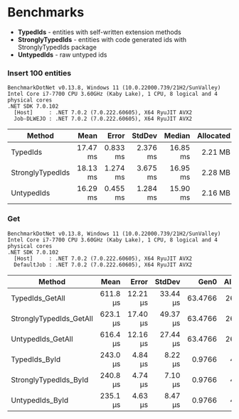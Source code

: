 # Benchmarks


+ **TypedIds** - entities with self-written extension methods 
+ **StronglyTypedIds** - entities with code generated ids with StronglyTypedIds package
+ **UntypedIds** - raw untyped ids

### Insert 100 entities 
```
BenchmarkDotNet v0.13.8, Windows 11 (10.0.22000.739/21H2/SunValley)
Intel Core i7-7700 CPU 3.60GHz (Kaby Lake), 1 CPU, 8 logical and 4 physical cores
.NET SDK 7.0.102
  [Host]     : .NET 7.0.2 (7.0.222.60605), X64 RyuJIT AVX2
  Job-DLWEJO : .NET 7.0.2 (7.0.222.60605), X64 RyuJIT AVX2
```
| Method           | Mean     | Error    | StdDev   | Median   | Allocated |
|------------------|---------:|---------:|---------:|---------:|----------:|
| TypedIds         | 17.47 ms | 0.833 ms | 2.376 ms | 16.85 ms |   2.21 MB |
| StronglyTypedIds | 18.13 ms | 1.274 ms | 3.675 ms | 16.95 ms |   2.28 MB |
| UntypedIds       | 16.29 ms | 0.455 ms | 1.284 ms | 15.90 ms |   2.16 MB |


### Get

```
BenchmarkDotNet v0.13.8, Windows 11 (10.0.22000.739/21H2/SunValley)
Intel Core i7-7700 CPU 3.60GHz (Kaby Lake), 1 CPU, 8 logical and 4 physical cores
.NET SDK 7.0.102
  [Host]     : .NET 7.0.2 (7.0.222.60605), X64 RyuJIT AVX2
  DefaultJob : .NET 7.0.2 (7.0.222.60605), X64 RyuJIT AVX2
```
| Method                  | Mean     | Error    | StdDev   | Gen0    | Allocated |
|------------------------ |---------:|---------:|---------:|--------:|----------:|
| TypedIds_GetAll         | 611.8 μs | 12.21 μs | 33.44 μs | 63.4766 |  260.6 KB |
| StronglyTypedIds_GetAll | 623.1 μs | 17.40 μs | 49.37 μs | 63.4766 |  260.6 KB |
| UntypedIds_GetAll       | 616.4 μs | 12.16 μs | 27.44 μs | 63.4766 |  260.6 KB |
| TypedIds_ById           | 243.0 μs |  4.84 μs |  8.22 μs |  0.9766 |   4.88 KB |
| StronglyTypedIds_ById   | 240.8 μs |  4.74 μs |  7.10 μs |  0.9766 |   4.88 KB |
| UntypedIds_ById         | 235.1 μs |  4.63 μs |  8.47 μs |  0.9766 |   4.38 KB |

